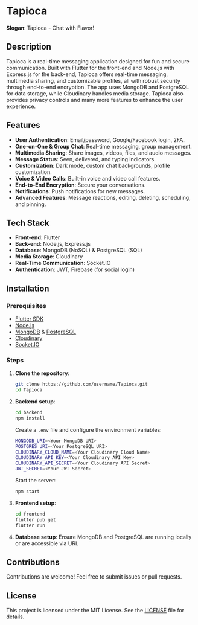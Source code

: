# Tapioca

**Slogan**: Tapioca - Chat with Flavor!

## Description
Tapioca is a real-time messaging application designed for fun and secure communication. Built with Flutter for the front-end and Node.js with Express.js for the back-end, Tapioca offers real-time messaging, multimedia sharing, and customizable profiles, all with robust security through end-to-end encryption. The app uses MongoDB and PostgreSQL for data storage, while Cloudinary handles media storage. Tapioca also provides privacy controls and many more features to enhance the user experience.

## Features
- **User Authentication**: Email/password, Google/Facebook login, 2FA.
- **One-on-One & Group Chat**: Real-time messaging, group management.
- **Multimedia Sharing**: Share images, videos, files, and audio messages.
- **Message Status**: Seen, delivered, and typing indicators.
- **Customization**: Dark mode, custom chat backgrounds, profile customization.
- **Voice & Video Calls**: Built-in voice and video call features.
- **End-to-End Encryption**: Secure your conversations.
- **Notifications**: Push notifications for new messages.
- **Advanced Features**: Message reactions, editing, deleting, scheduling, and pinning.

## Tech Stack
- **Front-end**: Flutter
- **Back-end**: Node.js, Express.js
- **Database**: MongoDB (NoSQL) & PostgreSQL (SQL)
- **Media Storage**: Cloudinary
- **Real-Time Communication**: Socket.IO
- **Authentication**: JWT, Firebase (for social login)

## Installation

### Prerequisites
- [Flutter SDK](https://flutter.dev/docs/get-started/install)
- [Node.js](https://nodejs.org/)
- [MongoDB](https://www.mongodb.com/) & [PostgreSQL](https://www.postgresql.org/)
- [Cloudinary](https://cloudinary.com/)
- [Socket.IO](https://socket.io/)

### Steps
1. **Clone the repository**:
    ```bash
    git clone https://github.com/username/Tapioca.git
    cd Tapioca
    ```

2. **Backend setup**:
    ```bash
    cd backend
    npm install
    ```

    Create a `.env` file and configure the environment variables:
    ```bash
    MONGODB_URI=<Your MongoDB URI>
    POSTGRES_URI=<Your PostgreSQL URI>
    CLOUDINARY_CLOUD_NAME=<Your Cloudinary Cloud Name>
    CLOUDINARY_API_KEY=<Your Cloudinary API Key>
    CLOUDINARY_API_SECRET=<Your Cloudinary API Secret>
    JWT_SECRET=<Your JWT Secret>
    ```

    Start the server:
    ```bash
    npm start
    ```

3. **Frontend setup**:
    ```bash
    cd frontend
    flutter pub get
    flutter run
    ```

4. **Database setup**:
    Ensure MongoDB and PostgreSQL are running locally or are accessible via URI.

## Contributions
Contributions are welcome! Feel free to submit issues or pull requests.

## License
This project is licensed under the MIT License. See the [LICENSE](LICENSE) file for details.
